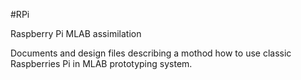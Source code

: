 <!--- Created:2017-01-02T13:58:39.639308: ---> 
<!--- Author:Mlab: ---> 
<!--- AuthorEmail:email@mlab.cz: ---> 
<!--- Tags:None: ---> 
<!--- Ust:None: ---> 
<!--- Name:RPi: --->
#RPi 
<!--- LongName --->
Raspberry Pi MLAB assimilation
<!--- ELongName ---> 

<!--- Lead --->
Documents and design files describing a mothod how to use classic Raspberries Pi in MLAB prototyping system.
<!--- ELead ---> 


​
​
<!--- Description --->
<!--- EDescription --->
<!--- Content --->
<!--- EContent --->
            